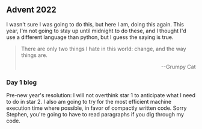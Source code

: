 ## Advent 2022
I wasn't sure I was going to do this, but here I am, doing this again. This year, I'm not going to stay up until midnight to do these, and I thought I'd use a different language than python, but I guess the saying is true.
>There are only two things I hate in this world: change, and the way things are.
><div style="text-align: right"> --Grumpy Cat </div>

### Day 1 blog
Pre-new year's resolution: I will not overthink star 1 to anticipate what I need to do in star 2. I also am going to try for the most efficient machine execution time where possible, in favor of compactly written code. Sorry Stephen, you're going to have to read paragraphs if you dig through my code.
